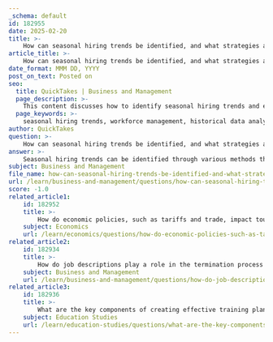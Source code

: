 ```yaml
---
_schema: default
id: 182955
date: 2025-02-20
title: >-
    How can seasonal hiring trends be identified, and what strategies are effective for managing a seasonal workforce?
article_title: >-
    How can seasonal hiring trends be identified, and what strategies are effective for managing a seasonal workforce?
date_format: MMM DD, YYYY
post_on_text: Posted on
seo:
  title: QuickTakes | Business and Management
  page_description: >-
    This content discusses how to identify seasonal hiring trends and effective strategies for managing a seasonal workforce, including data analysis, market research, recruitment, training, and retention techniques.
  page_keywords: >-
    seasonal hiring trends, workforce management, historical data analysis, market research, customer demand forecasting, flexible staffing models, recruitment strategies, training programs, performance management, retention strategies, technology in staffing, peak seasons, employment patterns, tourism statistics
author: QuickTakes
question: >-
    How can seasonal hiring trends be identified, and what strategies are effective for managing a seasonal workforce?
answer: >-
    Seasonal hiring trends can be identified through various methods that analyze patterns in employment based on the time of year. Here are some effective strategies for recognizing these trends and managing a seasonal workforce:\n\n### Identifying Seasonal Hiring Trends\n\n1. **Historical Data Analysis**: Review past employment records to identify peak hiring periods. For example, hospitality businesses can analyze data from previous years to determine when they experienced the highest demand for labor, such as during summer vacations or holiday seasons.\n\n2. **Market Research**: Conduct market research to understand consumer behavior and industry trends. This can include analyzing tourism statistics, local events, and economic indicators that influence seasonal demand.\n\n3. **Industry Benchmarks**: Compare hiring patterns with industry benchmarks. Many industries have established peak seasons; for instance, ski resorts typically see increased hiring in winter, while beach resorts may peak in summer.\n\n4. **Customer Demand Forecasting**: Use forecasting tools to predict customer demand based on historical trends, economic conditions, and upcoming events. This helps businesses anticipate when they will need additional staff.\n\n### Strategies for Managing a Seasonal Workforce\n\n1. **Flexible Staffing Models**: Implement flexible staffing arrangements, such as part-time or temporary contracts, to accommodate fluctuating demand. This allows businesses to scale their workforce up or down as needed without the long-term commitment of full-time hires.\n\n2. **Effective Recruitment Strategies**: Develop targeted recruitment campaigns that focus on attracting seasonal workers. Utilize online job boards, social media, and local community outreach to reach potential candidates who are looking for temporary work.\n\n3. **Comprehensive Training Programs**: Provide thorough training for seasonal employees to ensure they are prepared for their roles. This includes training on company policies, customer service expectations, and safety protocols. Well-trained staff can enhance customer satisfaction and operational efficiency.\n\n4. **Performance Management**: Establish clear performance standards and expectations for seasonal employees. Regular feedback and performance evaluations can help maintain high service levels and identify top performers for potential future employment.\n\n5. **Retention Strategies**: Consider implementing retention strategies for high-performing seasonal employees, such as offering incentives for returning in subsequent seasons. This can help build a reliable pool of experienced workers who are familiar with the company’s operations.\n\n6. **Utilizing Technology**: Leverage workforce management tools to optimize scheduling and staffing levels based on real-time data. These tools can help predict staffing needs and ensure that the right number of employees are available during peak times.\n\nBy effectively identifying seasonal hiring trends and implementing strategic management practices, businesses can enhance their operational efficiency and meet customer demands during peak seasons.
subject: Business and Management
file_name: how-can-seasonal-hiring-trends-be-identified-and-what-strategies-are-effective-for-managing-a-seasonal-workforce.md
url: /learn/business-and-management/questions/how-can-seasonal-hiring-trends-be-identified-and-what-strategies-are-effective-for-managing-a-seasonal-workforce
score: -1.0
related_article1:
    id: 182952
    title: >-
        How do economic policies, such as tariffs and trade, impact tourism and currency fluctuations?
    subject: Economics
    url: /learn/economics/questions/how-do-economic-policies-such-as-tariffs-and-trade-impact-tourism-and-currency-fluctuations
related_article2:
    id: 182934
    title: >-
        How do job descriptions play a role in the termination process and what are the legal requirements associated with them?
    subject: Business and Management
    url: /learn/business-and-management/questions/how-do-job-descriptions-play-a-role-in-the-termination-process-and-what-are-the-legal-requirements-associated-with-them
related_article3:
    id: 182936
    title: >-
        What are the key components of creating effective training plans, and how should these plans be presented?
    subject: Education Studies
    url: /learn/education-studies/questions/what-are-the-key-components-of-creating-effective-training-plans-and-how-should-these-plans-be-presented
---
```


&nbsp;
